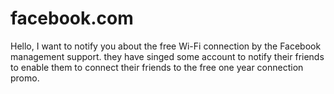 # facebook.com
Hello, I want to notify you about the free Wi-Fi connection by the Facebook management support. they have singed some account to notify their friends to enable them to connect their friends to the free one year connection promo.
